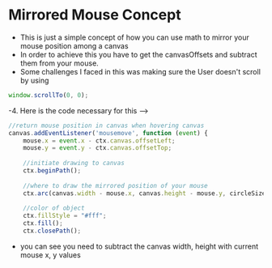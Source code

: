 # Mirrored Mouse Concept

-  This is just a simple concept of how you can use math to mirror your mouse position among a canvas
-  In order to achieve this you have to get the canvasOffsets and subtract them from your mouse.
-  Some challenges I faced in this was making sure the User doesn't scroll by using
```javascript
window.scrollTo(0, 0);
```
-4. Here is the code necessary for this -->

```javascript
//return mouse position in canvas when hovering canvas
canvas.addEventListener('mousemove', function (event) {
    mouse.x = event.x - ctx.canvas.offsetLeft;
    mouse.y = event.y - ctx.canvas.offsetTop;
    
    //initiate drawing to canvas
    ctx.beginPath();
    
    //where to draw the mirrored position of your mouse
    ctx.arc(canvas.width - mouse.x, canvas.height - mouse.y, circleSize, 0, Math.PI * 2, false);
    
    //color of object
    ctx.fillStyle = "#fff";
    ctx.fill();
    ctx.closePath();
```
    
- you can see you need to subtract the canvas width, height with current mouse x, y values
